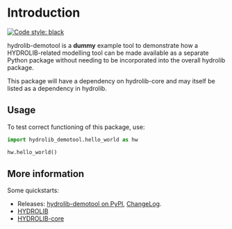 # Introduction
[![Code style: black](https://img.shields.io/badge/code%20style-black-000000.svg)](https://github.com/psf/black)

hydrolib-demotool is a **dummy** example tool to demonstrate how a
HYDROLIB-related modelling tool can be made available as a separate Python
package without needing to be incorporated into the overall hydrolib
package. 

This package will have a dependency on hydrolib-core and may itself be
listed as a dependency in hydrolib.

## Usage
To test correct functioning of this package, use:
```python
import hydrolib_demotool.hello_world as hw

hw.hello_world()
```
## More information

Some quickstarts:
* Releases: [hydrolib-demotool on PyPI](https://pypi.org/project/hydrolib-demotool/), [ChangeLog](changelog.md).
* [HYDROLIB](https://github.com/Deltares/HYDROLIB)
* [HYDROLIB-core](https://github.com/Deltares/HYDROLIB-core)
